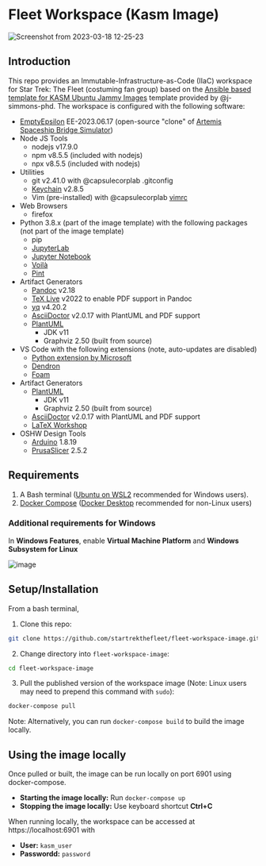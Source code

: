 # Fleet Workspace (Kasm Image)

![Screenshot from 2023-03-18 12-25-23](https://user-images.githubusercontent.com/14095576/226132866-497d2a5c-17b3-4e4e-b971-9aec492841c6.png)

## Introduction

This repo provides an Immutable-Infrastructure-as-Code (IIaC) workspace for Star Trek: The Fleet (costuming fan group) based on the [Ansible based template for KASM Ubuntu Jammy Images](https://hub.docker.com/r/kasmweb/core-ubuntu-jammy) template provided by @j-simmons-phd.  The workspace is configured with the following software:

- [EmptyEpsilon](https://www.artemisspaceshipbridge.com) EE-2023.06.17 (open-source "clone" of [Artemis Spaceship Bridge Simulator](https://www.artemisspaceshipbridge.com))
- Node JS Tools
    - nodejs v17.9.0
    - npm v8.5.5 (included with nodejs)
    - npx v8.5.5 (included with nodejs)
- Utilities
    - git v2.41.0 with @capsulecorplab .gitconfig
    - [Keychain](https://www.funtoo.org/Keychain) v2.8.5
    - Vim (pre-installed) with @capsulecorplab [vimrc](https://gist.github.com/capsulecorplab/495058e7a57ed8adaed3c40c80d09739#file-vimrc)
- Web Browsers
    - firefox
- Python 3.8.x (part of the image template) with the following packages (not part of the image template)
    - pip
    - [JupyterLab](https://jupyter.org/)
    - [Jupyter Notebook](https://jupyter.org/)
    - [Voilà](https://voila.readthedocs.io/en/stable/index.html)
    - [Pint](https://pint.readthedocs.io/en/stable/)
- Artifact Generators
    - [Pandoc](https://pandoc.org/) v2.18
    - [TeX Live](https://www.tug.org/texlive/) v2022 to enable PDF support in Pandoc
    - [yq](https://mikefarah.gitbook.io/yq/) v4.20.2
    - [AsciiDoctor](https://asciidoctor.org/) v2.0.17 with PlantUML and PDF support
    - [PlantUML](https://plantuml.com/)
        - JDK v11
        - Graphviz 2.50 (built from source)
- VS Code with the following extensions (note, auto-updates are disabled)
    - [Python extension by Microsoft](https://marketplace.visualstudio.com/items?itemName=ms-python.python)
    - [Dendron](https://marketplace.visualstudio.com/items?itemName=dendron.dendron)
    - [Foam](https://marketplace.visualstudio.com/items?itemName=foam.foam-vscode)
- Artifact Generators
    - [PlantUML](https://plantuml.com/)
        - JDK v11
        - Graphviz 2.50 (built from source)
    - [AsciiDoctor](https://asciidoctor.org/) v2.0.17 with PlantUML and PDF support
    - [LaTeX Workshop](https://marketplace.visualstudio.com/items?itemName=James-Yu.latex-workshop)
- OSHW Design Tools
    - [Arduino](https://wiki-content.arduino.cc/en/software) 1.8.19
    - [PrusaSlicer](https://www.prusa3d.com/page/prusaslicer_424/) 2.5.2

## Requirements

1. A Bash terminal ([Ubuntu on WSL2](https://ubuntu.com/tutorials/install-ubuntu-on-wsl2-on-windows-11-with-gui-support#2-install-wsl) recommended for Windows users).
2. [Docker Compose](https://docs.docker.com/compose/install/) ([Docker Desktop](https://docs.docker.com/desktop/) recommended for non-Linux users)

### Additional requirements for Windows

In **Windows Features**, enable **Virtual Machine Platform** and **Windows Subsystem for Linux**

![image](https://user-images.githubusercontent.com/14095576/226184350-2b45b23b-551f-4aee-b5c9-391a20518666.png)

## Setup/Installation

From a bash terminal,

1. Clone this repo:

```bash
git clone https://github.com/startrekthefleet/fleet-workspace-image.git
```

2. Change directory into `fleet-workspace-image`:

```bash
cd fleet-workspace-image
```

3. Pull the published version of the workspace image (Note: Linux users may need to prepend this command with `sudo`):

```bash
docker-compose pull
```

Note: Alternatively, you can run `docker-compose build` to build the image locally.

## Using the image locally

Once pulled or built, the image can be run locally on port 6901 using docker-compose.

- **Starting the image locally:** Run `docker-compose up`
- **Stopping the image locally:** Use keyboard shortcut **Ctrl+C**

When running locally, the workspace can be accessed at https://localhost:6901 with
- **User:** `kasm_user`
- **Passwordd:** `password`
